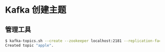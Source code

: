 # Kafka 创建主题

## 管理工具

```bash
$ kafka-topics.sh --create --zookeeper localhost:2181 --replication-factor 1 --partitions 3 --topic apple
Created topic "apple".
```
